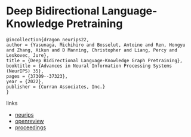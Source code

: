 # Deep Bidirectional Language-Knowledge Pretraining

```
@incollection{dragon_neurips22,
author = {Yasunaga, Michihiro and Bosselut, Antoine and Ren, Hongyu and Zhang, Xikun and D Manning, Christopher and Liang, Percy and Leskovec, Jure},
title = {Deep Bidirectional Language-Knowledge Graph Pretraining},
booktitle = {Advances in Neural Information Processing Systems (NeurIPS) 35},
pages = {37309--37323},
year = {2022},
publisher = {Curran Associates, Inc.}
}
```

links
- [neurips](https://nips.cc/Conferences/2022/Schedule?showEvent=53754)
- [openreview](https://openreview.net/forum?id=4NpoSrT8uU-)
- [proceedings](https://papers.nips.cc//paper_files/paper/2022/hash/f224f056694bcfe465c5d84579785761-Abstract-Conference.html)
